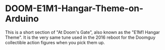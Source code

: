 # DOOM-E1M1-Hangar-Theme-on-Arduino
This is a short section of "At Doom's Gate", also known as the "E1M1 Hangar Theme". It is the very same tune used in the 2016 reboot for the Doomguy collectible action figures when you pick them up.
